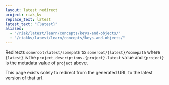 ```yaml
---
layout: latest_redirect
project: riak_kv
replace_text: latest
latest_text: "{latest}"
aliases:
  - "/riak/latest/learn/concepts/keys-and-objects/"
  - "/riakkv/latest/learn/concepts/keys-and-objects/"
---
```


Redirects `someroot/latest/somepath` to `someroot/{latest}/somepath` 
where `{latest}` is the `project_descriptions.{project}.latest` value
and `{project}` is the metadata value of `project` above.

This page exists solely to redirect from the generated URL to the latest version of
that url.


